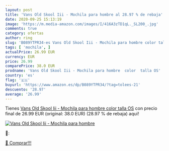```yaml
---
layout: post
title: 'Vans Old Skool Iii - Mochila para hombre al 28.97 % de rebaja'
date: 2020-09-25 15:13:19
image: 'https://m.media-amazon.com/images/I/416A3zTD1qL._SL200_.jpg'
comments: true
category: ofertas
author: ring
slug: 'B089YTPR34-es Vans Old Skool Iii - Mochila para hombre color talla OS'
tags: [ 'mochila', ]
actualPrice: 26.99 EUR
currency: EUR
price: 26.99
comparePrice: 38.0 EUR
prodname: 'Vans Old Skool Iii - Mochila para hombre  color  talla OS'
country: 'es'
flag: '🇪🇸'
buyurl: 'https://www.amazon.es/dp/B089YTPR34/?tag=tolees-21'
descuento: '28.97'
average: '26.99'
---
```


Tienes [Vans Old Skool Iii - Mochila para hombre  color  talla OS](https://www.amazon.es/dp/B089YTPR34/?tag=tolees-21) con precio final de  26.99 EUR (original: 38.0 EUR) (28.97 %  de rebaja) aqui!

[![Vans Old Skool Iii - Mochila para hombre](https://m.media-amazon.com/images/I/416A3zTD1qL._SL200_.jpg)](https://www.amazon.es/dp/B089YTPR34/?tag=tolees-21)

🔎:


[🛒 Comprar!!!](https://www.amazon.es/dp/B089YTPR34/?tag=tolees-21)
